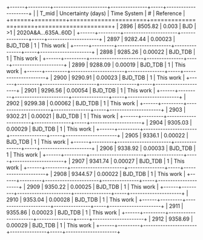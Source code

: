 +------+---------+----------------------+---------------+-----+---------------------+
|      |   T_mid |   Uncertainty (days) | Time System   | #   | Reference           |
+======+=========+======================+===============+=====+=====================+
| 2896 | 8505.82 |              0.003   | BJD           | >1  | 2020A&A...635A..60D |
+------+---------+----------------------+---------------+-----+---------------------+
| 2897 | 9282.44 |              0.00023 | BJD_TDB       | 1   | This work           |
+------+---------+----------------------+---------------+-----+---------------------+
| 2898 | 9285.26 |              0.00022 | BJD_TDB       | 1   | This work           |
+------+---------+----------------------+---------------+-----+---------------------+
| 2899 | 9288.09 |              0.00019 | BJD_TDB       | 1   | This work           |
+------+---------+----------------------+---------------+-----+---------------------+
| 2900 | 9290.91 |              0.00023 | BJD_TDB       | 1   | This work           |
+------+---------+----------------------+---------------+-----+---------------------+
| 2901 | 9296.56 |              0.00054 | BJD_TDB       | 1   | This work           |
+------+---------+----------------------+---------------+-----+---------------------+
| 2902 | 9299.38 |              0.00062 | BJD_TDB       | 1   | This work           |
+------+---------+----------------------+---------------+-----+---------------------+
| 2903 | 9302.21 |              0.00021 | BJD_TDB       | 1   | This work           |
+------+---------+----------------------+---------------+-----+---------------------+
| 2904 | 9305.03 |              0.00029 | BJD_TDB       | 1   | This work           |
+------+---------+----------------------+---------------+-----+---------------------+
| 2905 | 9336.1  |              0.00022 | BJD_TDB       | 1   | This work           |
+------+---------+----------------------+---------------+-----+---------------------+
| 2906 | 9338.92 |              0.00033 | BJD_TDB       | 1   | This work           |
+------+---------+----------------------+---------------+-----+---------------------+
| 2907 | 9341.74 |              0.00027 | BJD_TDB       | 1   | This work           |
+------+---------+----------------------+---------------+-----+---------------------+
| 2908 | 9344.57 |              0.00022 | BJD_TDB       | 1   | This work           |
+------+---------+----------------------+---------------+-----+---------------------+
| 2909 | 9350.22 |              0.00025 | BJD_TDB       | 1   | This work           |
+------+---------+----------------------+---------------+-----+---------------------+
| 2910 | 9353.04 |              0.00028 | BJD_TDB       | 1   | This work           |
+------+---------+----------------------+---------------+-----+---------------------+
| 2911 | 9355.86 |              0.00023 | BJD_TDB       | 1   | This work           |
+------+---------+----------------------+---------------+-----+---------------------+
| 2912 | 9358.69 |              0.00029 | BJD_TDB       | 1   | This work           |
+------+---------+----------------------+---------------+-----+---------------------+